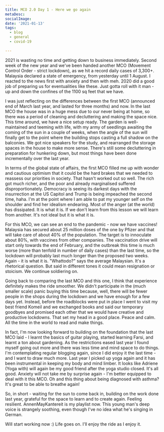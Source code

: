 ```yaml
---
title: MCO 2.0 Day 1 - Here we go again
metaDesc: 
socialImage:  
date: '2021-01-13'
tags:
  - blog
  - general
  - covid-19
  
--- 
```


2021 is wasting no time and getting down to business immediately. Second week of the new year and we've been handed another MCO (Movement Control Order - strict lockdown), as we hit a record daily cases of 3,300+. Malaysia declared a state of emergency, from yesterday until 1 August. I reacted to the news first with anxiety and then with meh. 2020 did a good job of preparing us for eventualities like these. Just gotta roll with it man - up and down the confines of the 1100 sq feet that we have. 

I was just reflecting on the differences between the first MCO (announced end of March last year, and lasted for three months) and now. In the last MCO the house was in a huge mess due to our never being at home, so there was a period of cleaning and decluttering and making the space nice. This time around, we have a nice setup ready. The garden is well-maintained and teeming with life, with my army of seedlings awaiting the coming of the sun in a couple of weeks, when the angle of the sun will finally get to the point where the building stops casting a full shadow on the balconies. We got nice speakers for the study, and rearranged the storage spaces in the house to make more sense. There's still some decluttering in preparation for hunkering down, but most things have been done incrementally over the last year.  

In terms of the global state of affairs, the first MCO filled me up with wonder and cautious optimism that it could be the hard brakes that we needed to reassess our priorities in society. That hasn't worked out so well. The rich got much richer, and the poor and already marginalised suffered disproportionately. Democracy is seeing its darkest days with the insurrection at the US Capitol and Trump is being impeached the second time, haha. I'm at the point where I am able to pat my younger self on the shoulder and find her idealism endearing. Most of the anger (at the world) has dissipated. It is what it is. If we don't learn from this lesson we will learn from another. It's not ideal but it is what it is.  

For this MCO, we can see an end to the pandemic - now we have vaccines! Malaysia has secured about 25 million doses of the one by Pfizer and that will take care of about 40% of the population. The target is to innoculate about 80%, with vaccines from other companies. The vaccination drive will start only towards the end of February, and the outbreak this time is much worse (more than tenfold in number of daily cases) than the last time, so the lockdown will probably last much longer than the proposed two weeks. Again - it is what it is. "Whattodo?" says the average Malaysian. It's a rhetorical question. But said in different tones it could mean resignation or stoicism. We continue soldiering on. 

Going back to comparing the last MCO and this one, I think that experience definitely makes the ride smoother. We didn't participate in the (much smaller scale) panic buying this time because, well, there will be fewer people in the shops during the lockdown and we have enough for a few days yet. Instead, before the roadblocks were put in place I went to visit my best friend Komeil and we exchanged books and said our temporary goodbyes and promised each other that we would have creative and productive lockdowns. That set my head in a good place. Peace and calm. All the time in the world to read and make things.  

In fact, I'm now looking forward to building on the foundation that the last MCO laid - I learnt the basics of guitar playing, started learning Farsi, and learnt a ton about gardening. As the restrictions eased last year I found myself going out more and there was less time and mind space to do things. I'm contemplating regular blogging again, since I did enjoy it the last time - and I want to draw much more. Last year I picked up yoga again and it has been instrumental in keeping my body and mind limber. It looks like Adriene (Yoga with) will again be my good friend after the yoga studio closed. It's all good. Anxiety will not take me by surprise again - I'm better equipped to deal with it this MCO. Oh and this thing about being diagnosed with asthma? It's great to be able to breathe again!

So, in short - waiting for the sun to come back in, building on the work done last year, grateful for the space to learn and to create again. Feeling resilient. AnnenMayKantereit is my playlist now. This young man's deep voice is strangely soothing, even though I've no idea what he's singing in German. 

Will start working now :) Life goes on. I'll enjoy the ride as I enjoy it. 